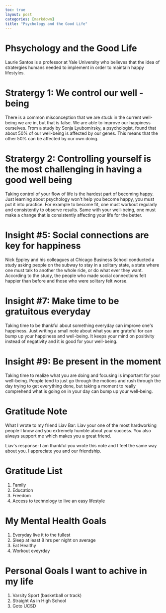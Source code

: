 ```yaml
---
toc: true
layout: post
categories: [markdown]
title: "Psychology and the Good Life"
---
```


# Phsychology and the Good Life
Laurie Santos is a professor at Yale University who believes that the idea of stratergies humans needed to implement in order to maintain happy lifestyles. 

# Stratergy 1: We control our well - being
There is a common misconception that we are stuck in the current well-being we are in, but that is false. We are able to improve our happiness ourselves. From a study by Sonja Lyubomirsky, a psychologist, found that about 50% of our well-being is affected by our genes. This means that the other 50% can be affected by our own doing.

# Stratergy 2: Controlling yourself is the most challenging in having a good well being
Taking control of your flow of life is the hardest part of becoming happy. Just learning about psychology won't help you become happy, you must put it into practice. For example to become fit, one must workout regularly and consistently to observe results. Same with your well-being, one must make a change that is consistently affecting your life for the better.

# Insight #5: Social connections are key for happiness
Nick Eppley and his colleagues at Chicago Business School conducted a study asking people on the subway to stay in a solitary state, a state where one must talk to another the whole ride, or do what ever they want. According to the study, the people who made social connections felt happier than before and those who were solitary felt worse.

# Insight #7: Make time to be gratuitous everyday
Taking time to be thankful about something everyday can improve one's happiness. Just writing a small note about what you are grateful for can bump up your happiness and well-being. It keeps your mind on positivity instead of negativity and it is good for your well-being.

# Insight #9: Be present in the moment
Taking time to realize what you are doing and focusing is important for your well-being. People tend to just go through the motions and rush through the day trying to get everything done, but taking a moment to really comprehend what is going on in your day can bump up your well-being.

# Gratitude Note
What I wrote to my friend Liav Bar:
Liav your one of the most hardworking people I know and you extremely humble about your success. You also always support me which makes you a great friend.

Liav's response: 
I am thankful you wrote this note and I feel the same way about you. I appreciate you and our friendship.

# Gratitude List
1. Family
2. Education
3. Freedom
4. Access to technology to live an easy lifestyle

# My Mental Health Goals
1. Everyday live it to the fullest
2. Sleep at least 8 hrs per night on average
3. Eat Healthy
4. Workout eveyrday

# Personal Goals I want to achive in my life
1. Varsity Sport (basketball or track)
2. Straight As in High School
3. Goto UCSD